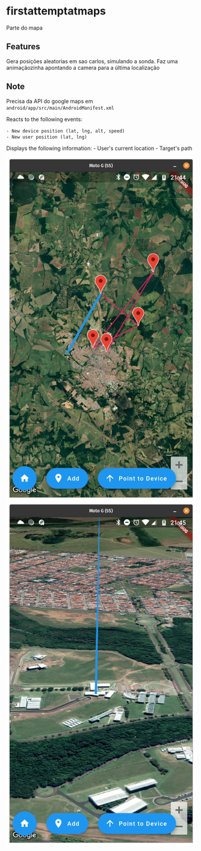 # firstattemptatmaps

Parte do mapa

## Features
Gera posições aleatorias em sao carlos, simulando a sonda. Faz uma animaçãozinha apontando a camera para a última localização

## Note
Precisa da API do google maps em `android/app/src/main/AndroidManifest.xml`

Reacts to the following events:

    - New device position (lat, lng, alt, speed)
    - New user position (lat, lng)

Displays the following information:
    - User's current location
    - Target's path
    



![sc1](screenshot-1.png)
![sc2](screenshot-2.png)


